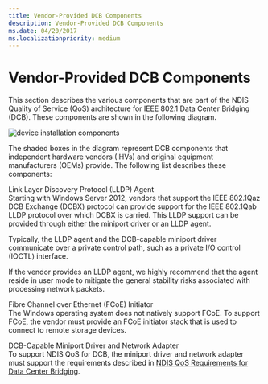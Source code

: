 ```yaml
---
title: Vendor-Provided DCB Components
description: Vendor-Provided DCB Components
ms.date: 04/20/2017
ms.localizationpriority: medium
---
```


# Vendor-Provided DCB Components


This section describes the various components that are part of the NDIS Quality of Service (QoS) architecture for IEEE 802.1 Data Center Bridging (DCB). These components are shown in the following diagram.

![device installation components](images/dcb.png)

The shaded boxes in the diagram represent DCB components that independent hardware vendors (IHVs) and original equipment manufacturers (OEMs) provide. The following list describes these components:

<a href="" id="link-layer-discovery-protocol--lldp--agent"></a>Link Layer Discovery Protocol (LLDP) Agent  
Starting with Windows Server 2012, vendors that support the IEEE 802.1Qaz DCB Exchange (DCBX) protocol can provide support for the IEEE 802.1Qab LLDP protocol over which DCBX is carried. This LLDP support can be provided through either the miniport driver or an LLDP agent.

Typically, the LLDP agent and the DCB-capable miniport driver communicate over a private control path, such as a private I/O control (IOCTL) interface.

If the vendor provides an LLDP agent, we highly recommend that the agent reside in user mode to mitigate the general stability risks associated with processing network packets.

<a href="" id="fibre-channel-over-ethernet--fcoe--initiator"></a>Fibre Channel over Ethernet (FCoE) Initiator  
The Windows operating system does not natively support FCoE. To support FCoE, the vendor must provide an FCoE initiator stack that is used to connect to remote storage devices.

<a href="" id="dcb-capable-miniport-driver-and-network-adapter"></a>DCB-Capable Miniport Driver and Network Adapter  
To support NDIS QoS for DCB, the miniport driver and network adapter must support the requirements described in [NDIS QoS Requirements for Data Center Bridging](ndis-qos-requirements-for-data-center-bridging.md).

 

 





